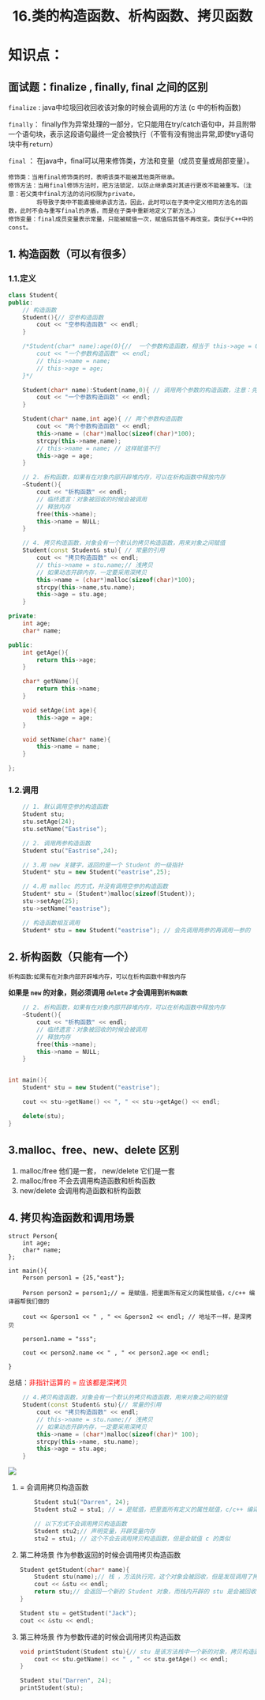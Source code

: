 # <center>16.类的构造函数、析构函数、拷贝函数<center>

# 知识点：

## 面试题：finalize , finally, final 之间的区别 
`finalize` : java中垃圾回收回收该对象的时候会调用的方法   (c 中的析构函数)  

`finally`： finally作为异常处理的一部分，它只能用在try/catch语句中，并且附带一个语句块，表示这段语句最终一定会被执行（不管有没有抛出异常,即使try语句块中有`return`）

`final` ：  在java中，final可以用来修饰类，方法和变量（成员变量或局部变量）。  

```
修饰类：当用final修饰类的时，表明该类不能被其他类所继承。
修饰方法：当用final修饰方法时，把方法锁定，以防止继承类对其进行更改不能被重写。（注意：若父类中final方法的访问权限为private，
        将导致子类中不能直接继承该方法，因此，此时可以在子类中定义相同方法名的函数，此时不会与重写final的矛盾，而是在子类中重新地定义了新方法。）
修饰变量：final成员变量表示常量，只能被赋值一次，赋值后其值不再改变。类似于C++中的const。
```

## 1. 构造函数（可以有很多）

### 1.1.定义

```c++
class Student{
public:
    // 构造函数
    Student(){// 空参构造函数
        cout << "空参构造函数" << endl;
    }

    /*Student(char* name):age(0){//  一个参数构造函数，相当于 this->age = 0;
        cout << "一个参数构造函数" << endl;
        // this->name = name;
        // this->age = age;
    }*/

    Student(char* name):Student(name,0){ // 调用两个参数的构造函数，注意：先会调用两个参数的构造函数，然后才会执行当前构造函数
        cout << "一个参数构造函数" << endl;
    }

    Student(char* name,int age){ // 两个参数构造函数
        cout << "两个参数构造函数" << endl;
        this->name = (char*)malloc(sizeof(char)*100);
        strcpy(this->name,name);
        // this->name = name; // 这样赋值不行
        this->age = age;
    }

    // 2. 析构函数，如果有在对象内部开辟堆内存，可以在析构函数中释放内存
    ~Student(){
        cout << "析构函数" << endl;
        // 临终遗言：对象被回收的时候会被调用
        // 释放内存
        free(this->name);
        this->name = NULL;
    }

    // 4. 拷贝构造函数，对象会有一个默认的拷贝构造函数，用来对象之间赋值
    Student(const Student& stu){ // 常量的引用
        cout << "拷贝构造函数" << endl;
        // this->name = stu.name;// 浅拷贝
        // 如果动态开辟内存，一定要采用深拷贝
        this->name = (char*)malloc(sizeof(char)*100);
        strcpy(this->name,stu.name);
        this->age = stu.age;
    }

private:
    int age;
    char* name;

public:
    int getAge(){
        return this->age;
    }

    char* getName(){
        return this->name;
    }

    void setAge(int age){
        this->age = age;
    }

    void setName(char* name){
        this->name = name;
    }

};
```

### 1.2.调用

```c++
    // 1. 默认调用空参的构造函数
    Student stu;
    stu.setAge(24);
    stu.setName("Eastrise");

    // 2. 调用两参构造函数
    Student stu("Eastrise",24);

    // 3.用 new 关键字，返回的是一个 Student 的一级指针
    Student* stu = new Student("eastrise",25);

    // 4.用 malloc 的方式，并没有调用空参的构造函数
    Student* stu = (Student*)malloc(sizeof(Student));
    stu->setAge(25);
    stu->setName("eastrise");

    // 构造函数相互调用
    Student* stu = new Student("eastrise"); // 会先调用两参的再调用一参的
```


## 2. 析构函数（只能有一个）

`析构函数`:`如果有在对象内部开辟堆内存，可以在析构函数中释放内存`

**如果是 `new` 的对象，则必须调用 `delete` 才会调用到`析构函数`**

```c++
    // 2. 析构函数，如果有在对象内部开辟堆内存，可以在析构函数中释放内存
    ~Student(){
        cout << "析构函数" << endl;
        // 临终遗言：对象被回收的时候会被调用
        // 释放内存
        free(this->name);
        this->name = NULL;
    }


int main(){
    Student* stu = new Student("eastrise");

    cout << stu->getName() << ", " << stu->getAge() << endl;

    delete(stu);
}
```

## 3.malloc、free、new、delete 区别

1. malloc/free 他们是一套， new/delete 它们是一套
2. malloc/free 不会去调用构造函数和析构函数
3. new/delete 会调用构造函数和析构函数


## 4. 拷贝构造函数和调用场景

```
struct Person{
    int age;
    char* name;
};

int main(){
    Person person1 = {25,"east"};

    Person person2 = person1;// = 是赋值，把里面所有定义的属性赋值，c/c++ 编译器帮我们做的

    cout << &person1 << " , " << &person2 << endl; // 地址不一样，是深拷贝

    person1.name = "sss";

    cout << person2.name << " , " << person2.age << endl;

}
```

总结：<font color=red>非指针运算的 = 应该都是深拷贝</font>

```c++
	// 4.拷贝构造函数，对象会有一个默认的拷贝构造函数，用来对象之间的赋值
	Student(const Student& stu){// 常量的引用
		cout << "拷贝构造函数" << endl;
		// this->name = stu.name;// 浅拷贝
		// 如果动态开辟内存，一定要采用深拷贝
		this->name = (char*)malloc(sizeof(char)* 100);
		strcpy(this->name, stu.name);
		this->age = stu.age;
	}
```

![](../pic/16拷贝构造函数赋值.png)


1.  = 会调用拷贝构造函数

    ```c++
        Student stu1("Darren", 24);
        Student stu2 = stu1; // = 是赋值，把里面所有定义的属性赋值，c/c++ 编译器帮我们做的，其实会调用对象的拷贝构造
    
        // 以下方式不会调用拷贝构造函数
        Student stu2;// 声明变量，开辟变量内存
        stu2 = stu1; // 这个不会去调用拷贝构造函数，但是会赋值 c 的类似
    ```

2. 第二种场景 作为参数返回的时候会调用拷贝构造函数
    
    ```c++
    Student getStudent(char* name){
        Student stu(name);// 栈 ，方法执行完，这个对象会被回收，但是发现调用了拷贝构造函数
        cout << &stu << endl;
        return stu;// 会返回一个新的 Student 对象，而栈内开辟的 stu 是会被回收 
    }
    
    Student stu = getStudent("Jack");
    cout << &stu << endl;
    ```
 3. 第三种场景 作为参数传递的时候会调用拷贝构造函数
 
    ```c++
    void printStudent(Student stu){// stu 是该方法栈中一个新的对象，拷贝构造函数赋值，方法执行完会调用析构函数
        cout << stu.getName() << " , " << stu.getAge() << endl;
    }
    
    Student stu("Darren", 24);
    printStudent(stu);
    ```














